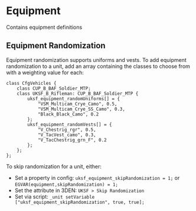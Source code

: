 # Equipment

Contains equipment definitions

## Equipment Randomization

Equipment randomization supports uniforms and vests.
To add equipment randomization to a unit, add an array containing the classes to choose from with a weighting value for each:

```sqf
class CfgVehicles {
    class CUP_B_BAF_Soldier_MTP;
    class UKSF_B_Rifleman: CUP_B_BAF_Soldier_MTP {
        uksf_equipment_randomUniforms[] = {
            "VSM_Multicam_Crye_Camo", 0.5,
            "VSM_Multicam_Crye_SS_Camo", 0.3,
            "Black_Black_Camo", 0.2
        };
        uksf_equipment_randomVests[] = {
            "V_Chestrig_rgr", 0.5,
            "V_TacVest_camo", 0.3,
            "V_TacChestrig_grn_F", 0.2
        };
    };
};
```

To skip randomization for a unit, either:

- Set a property in config: `uksf_equipment_skipRandomization = 1;` or `EGVAR(equipment,skipRandomization) = 1;`
- Set the attribute in 3DEN: `UKSF > Skip Randomization`
- Set via script: `_unit setVariable ["uksf_equipment_skipRandomization", true, true];`
